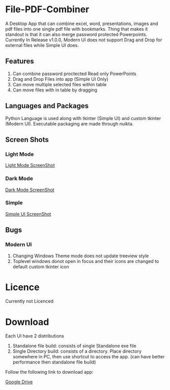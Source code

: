 # File-PDF-Combiner
A Desktop App that can combine excel, word, presentations, images and pdf files into one single pdf file with bookmarks. Thing that makes it standout is that it can also merge password protected Powerpoints. Currently In Release v1.0.0, Modern UI does not support Drag and Drop for external files while Simple UI does.
## Features
1. Can combine password proctected Read only PowerPoints
2. Drag and Drop Files into app (Simple UI Only)
3. Can move multiple selected files within table
4. Can move files with in table by dragging
## Languages and Packages
Python Language is used along with tkinter (Simple UI) and custom tkinter (Modern UI). Executable packaging are made through nuikta.
## Screen Shots
### Light Mode
[Light Mode ScreenShot](https://github.com/OM3R-Nazir/File-PDF-Combiner/blob/main/screenshots/light.png?raw=true)
### Dark Mode
[Dark Mode ScreenShot](https://github.com/OM3R-Nazir/File-PDF-Combiner/blob/main/screenshots/dark.png?raw=true)
### Simple
[Simple UI ScreenShot](https://github.com/OM3R-Nazir/File-PDF-Combiner/blob/main/screenshots/dark.png?raw=true)
## Bugs
### Modern UI
1. Changing Windows Theme mode does not update treeview style
2. Toplevel windows donot open in focus and their icons are changed to default custom tkinter icon
# Licence
Currently not Licenced
# Download
Each UI have 2 distributions
1. Standalone file build: consists of single Standalone exe file
2. Single Directory build: consists of a directory. Place directory somewhere in PC, then use shortcut to access the app. (can have better performance then standalone file build)

Follow the following link to download app:

[Google Drive](https://drive.google.com/drive/folders/14C3XE5p2PElz2H6RgWpl6rlcAnUFQHe3?usp=sharing)
